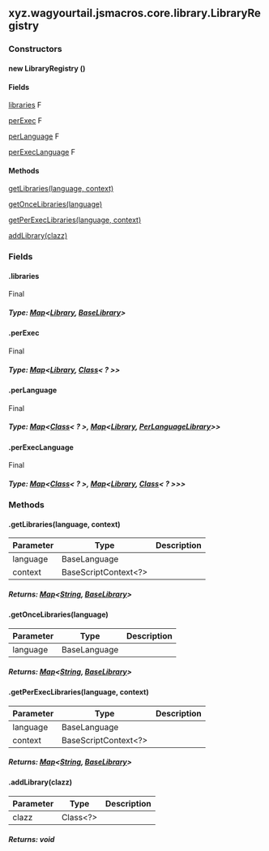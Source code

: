 

xyz.wagyourtail.jsmacros.core.library.LibraryRegistry
-----------------------------------------------------

#### 

### Constructors

#### new LibraryRegistry ()




#### Fields

[libraries](#libraries)
F


[perExec](#perExec)
F


[perLanguage](#perLanguage)
F


[perExecLanguage](#perExecLanguage)
F



#### Methods

[getLibraries(language, context)](#getLibraries-BaseLanguage-BaseScriptContext-)


[getOnceLibraries(language)](#getOnceLibraries-BaseLanguage-)


[getPerExecLibraries(language, context)](#getPerExecLibraries-BaseLanguage-BaseScriptContext-)


[addLibrary(clazz)](#addLibrary-Class-)



### Fields

#### .libraries

Final

##### Type: [Map](https://docs.oracle.com/javase/8/docs/api/index.html?java/util/Map.html)<[Library](1.9.2/xyz/wagyourtail/jsmacros/core/library/Library.html), [BaseLibrary](1.9.2/xyz/wagyourtail/jsmacros/core/library/BaseLibrary.html)>



#### .perExec

Final

##### Type: [Map](https://docs.oracle.com/javase/8/docs/api/index.html?java/util/Map.html)<[Library](1.9.2/xyz/wagyourtail/jsmacros/core/library/Library.html), [Class](https://docs.oracle.com/javase/8/docs/api/index.html?java/lang/Class.html)< ? >>



#### .perLanguage

Final

##### Type: [Map](https://docs.oracle.com/javase/8/docs/api/index.html?java/util/Map.html)<[Class](https://docs.oracle.com/javase/8/docs/api/index.html?java/lang/Class.html)< ? >, [Map](https://docs.oracle.com/javase/8/docs/api/index.html?java/util/Map.html)<[Library](1.9.2/xyz/wagyourtail/jsmacros/core/library/Library.html), [PerLanguageLibrary](1.9.2/xyz/wagyourtail/jsmacros/core/library/PerLanguageLibrary.html)>>



#### .perExecLanguage

Final

##### Type: [Map](https://docs.oracle.com/javase/8/docs/api/index.html?java/util/Map.html)<[Class](https://docs.oracle.com/javase/8/docs/api/index.html?java/lang/Class.html)< ? >, [Map](https://docs.oracle.com/javase/8/docs/api/index.html?java/util/Map.html)<[Library](1.9.2/xyz/wagyourtail/jsmacros/core/library/Library.html), [Class](https://docs.oracle.com/javase/8/docs/api/index.html?java/lang/Class.html)< ? >>>



### Methods

#### .getLibraries(language, context)

| Parameter | Type | Description |
|---|---|---|
| language | BaseLanguage<?, ?> |  |
| context | BaseScriptContext<?> |  |

##### Returns: [Map](https://docs.oracle.com/javase/8/docs/api/index.html?java/util/Map.html)<[String](https://docs.oracle.com/javase/8/docs/api/index.html?java/lang/String.html), [BaseLibrary](1.9.2/xyz/wagyourtail/jsmacros/core/library/BaseLibrary.html)>



#### .getOnceLibraries(language)

| Parameter | Type | Description |
|---|---|---|
| language | BaseLanguage<?, ?> |  |

##### Returns: [Map](https://docs.oracle.com/javase/8/docs/api/index.html?java/util/Map.html)<[String](https://docs.oracle.com/javase/8/docs/api/index.html?java/lang/String.html), [BaseLibrary](1.9.2/xyz/wagyourtail/jsmacros/core/library/BaseLibrary.html)>



#### .getPerExecLibraries(language, context)

| Parameter | Type | Description |
|---|---|---|
| language | BaseLanguage<?, ?> |  |
| context | BaseScriptContext<?> |  |

##### Returns: [Map](https://docs.oracle.com/javase/8/docs/api/index.html?java/util/Map.html)<[String](https://docs.oracle.com/javase/8/docs/api/index.html?java/lang/String.html), [BaseLibrary](1.9.2/xyz/wagyourtail/jsmacros/core/library/BaseLibrary.html)>



#### .addLibrary(clazz)

| Parameter | Type | Description |
|---|---|---|
| clazz | Class<?> |  |

##### Returns: void




